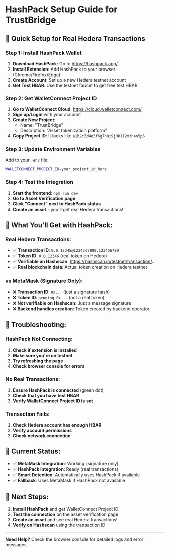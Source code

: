 # HashPack Setup Guide for TrustBridge

## 🚀 **Quick Setup for Real Hedera Transactions**

### **Step 1: Install HashPack Wallet**
1. **Download HashPack**: Go to https://hashpack.app/
2. **Install Extension**: Add HashPack to your browser (Chrome/Firefox/Edge)
3. **Create Account**: Set up a new Hedera testnet account
4. **Get Test HBAR**: Use the testnet faucet to get free test HBAR

### **Step 2: Get WalletConnect Project ID**
1. **Go to WalletConnect Cloud**: https://cloud.walletconnect.com/
2. **Sign up/Login** with your account
3. **Create New Project**:
   - Name: "TrustBridge"
   - Description: "Asset tokenization platform"
4. **Copy Project ID**: It looks like `a1b2c3d4e5f6g7h8i9j0k1l2m3n4o5p6`

### **Step 3: Update Environment Variables**
Add to your `.env` file:
```bash
WALLETCONNECT_PROJECT_ID=your_project_id_here
```

### **Step 4: Test the Integration**
1. **Start the frontend**: `npm run dev`
2. **Go to Asset Verification page**
3. **Click "Connect" next to HashPack status**
4. **Create an asset** - you'll get real Hedera transactions!

## 🎯 **What You'll Get with HashPack:**

### **Real Hedera Transactions:**
- ✅ **Transaction ID**: `0.0.12345@1234567890.123456789`
- ✅ **Token ID**: `0.0.12346` (real token on Hedera)
- ✅ **Verifiable on Hashscan**: https://hashscan.io/testnet/transaction/...
- ✅ **Real blockchain data**: Actual token creation on Hedera testnet

### **vs MetaMask (Signature Only):**
- ❌ **Transaction ID**: `0x...` (just a signature hash)
- ❌ **Token ID**: `pending_0x...` (not a real token)
- ❌ **Not verifiable on Hashscan**: Just a message signature
- ❌ **Backend handles creation**: Token created by backend operator

## 🔧 **Troubleshooting:**

### **HashPack Not Connecting:**
1. **Check if extension is installed**
2. **Make sure you're on testnet**
3. **Try refreshing the page**
4. **Check browser console for errors**

### **No Real Transactions:**
1. **Ensure HashPack is connected** (green dot)
2. **Check that you have test HBAR**
3. **Verify WalletConnect Project ID is set**

### **Transaction Fails:**
1. **Check Hedera account has enough HBAR**
2. **Verify account permissions**
3. **Check network connection**

## 📱 **Current Status:**

- ✅ **MetaMask Integration**: Working (signature only)
- ✅ **HashPack Integration**: Ready (real transactions)
- ✅ **Smart Detection**: Automatically uses HashPack if available
- ✅ **Fallback**: Uses MetaMask if HashPack not available

## 🎉 **Next Steps:**

1. **Install HashPack** and get WalletConnect Project ID
2. **Test the connection** on the asset verification page
3. **Create an asset** and see real Hedera transactions!
4. **Verify on Hashscan** using the transaction ID

---

**Need Help?** Check the browser console for detailed logs and error messages.
